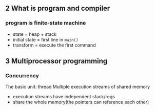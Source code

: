 ## 2 What is program and compiler

### program is finite-state machine

- state = heap + stack
- initial state = first line in `main()`
- transform = execute the first command

## 3 Multiprocessor programming

### Concurrency

The basic unit: thread
Multiple execution streams of shared memory
- execution streams have independent stack/regs
- share the whole memory(the pointers can reference each other)
